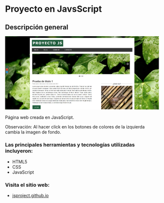 # Proyecto en JavsScript

## Descripción general

![Vista previa](./design/green-project-design.jpg)

Página web creada en JavaScript. 

Observación: Al hacer click en los botones de colores de la izquierda cambia la imagen de fondo.


### Las principales herramientas y tecnologías utilizadas incluyeron:

- HTML5
- CSS
- JavaScript  

### Visita el sitio web:

- [jsproject.github.io](https://roraima1986.github.io/jsproject.github.io/)